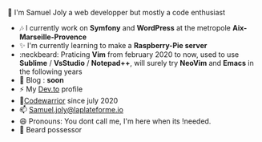 👋 I'm Samuel Joly a web developper but mostly a code enthusiast

- :notes: I currently work on **Symfony** and **WordPress** at the metropole __Aix-Marseille-Provence__
- :sparkles: I'm currently learning to make a **Raspberry-Pie server**
- :neckbeard: Praticing **Vim** from february 2020 to now, used to use **Sublime** / **VsStudio** / **Notepad++**, will surely try **NeoVim** and **Emacs** in the following years
- 💬 Blog : __soon__
- ⚡️ My <a href='https://dev.to/samueljoly'>Dev.to</a> profile
- :closed_book:<a href='https://www.codewars.com/users/azefortwo'>Codewarrior</a> since july 2020
- 📫 Samuel.joly@laplateforme.io
- 😄 Pronouns: You dont call me, I'm here when its !needed.
- 👯 Beard possessor
